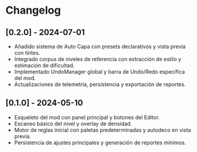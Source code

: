 # Changelog

## [0.2.0] - 2024-07-01
- Añadido sistema de Auto Capa con presets declarativos y vista previa con tintes.
- Integrado corpus de niveles de referencia con extracción de estilo y estimación de dificultad.
- Implementado UndoManager global y barra de Undo/Redo específica del mod.
- Actualizaciones de telemetría, persistencia y exportación de reportes.

## [0.1.0] - 2024-05-10
- Esqueleto del mod con panel principal y botones del Editor.
- Escaneo básico del nivel y overlay de densidad.
- Motor de reglas inicial con paletas predeterminadas y autodeco en vista previa.
- Persistencia de ajustes principales y generación de reportes mínimos.
